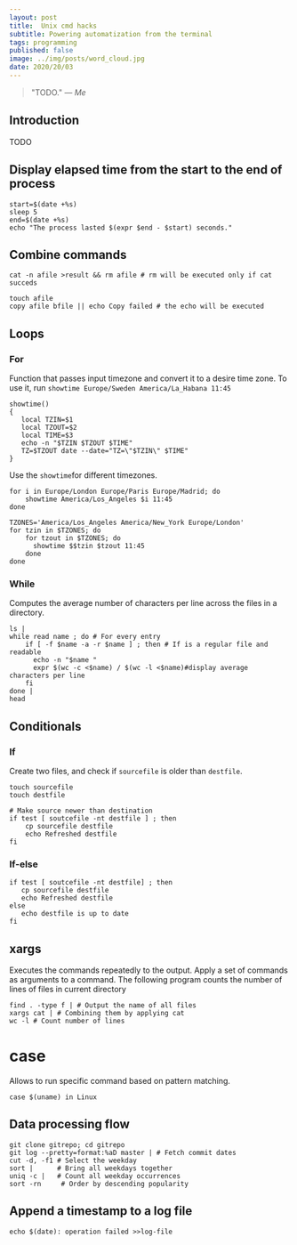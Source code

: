 ```yaml
---
layout: post
title:  Unix cmd hacks
subtitle: Powering automatization from the terminal
tags: programming
published: false
image: ../img/posts/word_cloud.jpg
date: 2020/20/03
---
```


> "TODO." *― Me*

## Introduction

TODO

## Display elapsed time from the start to the end of process

```shell script
start=$(date +%s) 
sleep 5
end=$(date +%s)
echo "The process lasted $(expr $end - $start) seconds." 
```

## Combine commands

```shell script
cat -n afile >result && rm afile # rm will be executed only if cat succeds
```

```shell script
touch afile 
copy afile bfile || echo Copy failed # the echo will be executed
```

## Loops

### For

Function that passes input timezone and convert it to a desire time zone. To use it, run `showtime Europe/Sweden America/La_Habana 11:45`

```shell script
showtime() 
{
   local TZIN=$1
   local TZOUT=$2
   local TIME=$3
   echo -n "$TZIN $TZOUT $TIME"
   TZ=$TZOUT date --date="TZ=\"$TZIN\" $TIME"
}
```

Use the `showtime`for different timezones.

```shell script
for i in Europe/London Europe/Paris Europe/Madrid; do
    showtime America/Los_Angeles $i 11:45
done
```

```shell script
TZONES='America/Los_Angeles America/New_York Europe/London'
for tzin in $TZONES; do
    for tzout in $TZONES; do
      showtime $$tzin $tzout 11:45
    done
done
```

### While

Computes the average number of characters per line across the files in a directory.

```shell script
ls | 
while read name ; do # For every entry
    if [ -f $name -a -r $name ] ; then # If is a regular file and readable
      echo -n "$name "
      expr $(wc -c <$name) / $(wc -l <$name)#display average characters per line
    fi
done |
head

```
## Conditionals

### If

Create two files, and check if `sourcefile` is older than `destfile`.

```shell script
touch sourcefile
touch destfile

# Make source newer than destination
if test [ soutcefile -nt destfile ] ; then
    cp sourcefile destfile
    echo Refreshed destfile
fi
```

### If-else

```shell script
if test [ soutcefile -nt destfile] ; then
   cp sourcefile destfile
   echo Refreshed destfile
else
   echo destfile is up to date
fi
```

## xargs

Executes the commands repeatedly to the output. Apply a set of commands as arguments to a command. The following program counts the number of lines of files in current directory

```shell script
find . -type f | # Output the name of all files
xargs cat | # Combining them by applying cat
wc -l # Count number of lines
```


# case

Allows to run specific command based on pattern matching.


```shell script
case $(uname) in Linux
```

## Data processing flow

```shell script
git clone gitrepo; cd gitrepo
git log --pretty=format:%aD master | # Fetch commit dates
cut -d, -f1 # Select the weekday
sort |      # Bring all weekdays together
uniq -c |   # Count all weekday occurrences
sort -rn     # Order by descending popularity
```

## Append a timestamp to a log file

```shell script
echo $(date): operation failed >>log-file
```






































